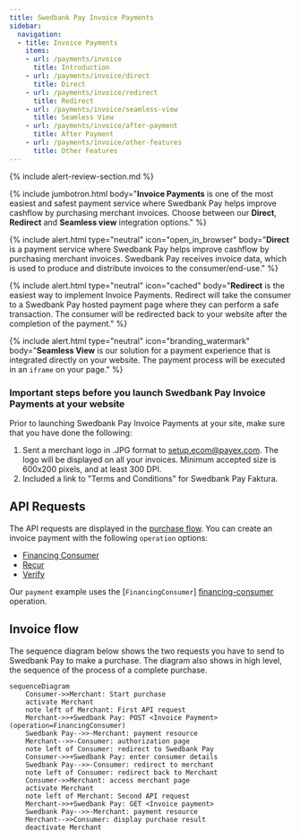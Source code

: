 ```yaml
---
title: Swedbank Pay Invoice Payments
sidebar:
  navigation:
  - title: Invoice Payments
    items:
    - url: /payments/invoice
      title: Introduction
    - url: /payments/invoice/direct
      title: Direct
    - url: /payments/invoice/redirect
      title: Redirect
    - url: /payments/invoice/seamless-view
      title: Seamless View
    - url: /payments/invoice/after-payment
      title: After Payment
    - url: /payments/invoice/other-features
      title: Other Features
---
```


{% include alert-review-section.md %}

{% include jumbotron.html body="**Invoice Payments** is one of the most easiest
and safest payment service where Swedbank Pay helps improve cashflow by
purchasing merchant invoices.
Choose between our **Direct**, **Redirect** and **Seamless view**
integration options." %}

{% include alert.html type="neutral"
                      icon="open_in_browser"
                      body="**Direct** is a payment service where Swedbank Pay
                      helps improve cashflow by purchasing merchant invoices.
                      Swedbank Pay receives invoice data, which is used to
                      produce and distribute invoices to the consumer/end-use." %}

{% include alert.html type="neutral"
                      icon="cached"
                      body="**Redirect** is the easiest way to implement Invoice
                      Payments. Redirect will take the consumer to a Swedbank
                      Pay hosted payment page where they can perform a safe
                      transaction. The consumer will be redirected back to your
                      website after the completion of the payment." %}

{% include alert.html type="neutral"
                      icon="branding_watermark"
                      body="**Seamless View** is our solution for a payment
                      experience that is integrated directly on your website.
                      The payment process will be executed in an `iframe` on
                      your page." %}

### Important steps before you launch Swedbank Pay Invoice Payments at your website

Prior to launching Swedbank Pay Invoice Payments at your site, make sure that
you have done the following:  

1. Sent a merchant logo in .JPG format to [setup.ecom@payex.com][setup-mail].
    The logo will be displayed on all your invoices. Minimum accepted size is
    600x200 pixels, and at least 300 DPI.
2. Included a link to "Terms and Conditions" for Swedbank Pay Faktura.

## API Requests

The API requests are displayed in the [purchase flow](#purchase-flow).
You can create an invoice payment with the following `operation`
options:

* [Financing Consumer][financing-consumer]
* [Recur][recur]
* [Verify][verify]

Our `payment` example uses the [`FinancingConsumer`]
[financing-consumer] operation.

## Invoice flow

The sequence diagram below shows the two requests you have to send to Swedbank
Pay to make a purchase.
The diagram also shows in high level,
the sequence of the process of a complete purchase.

```mermaid
sequenceDiagram
    Consumer->>Merchant: Start purchase
    activate Merchant
    note left of Merchant: First API request
    Merchant->>+Swedbank Pay: POST <Invoice Payment> (operation=FinancingConsumer)
    Swedbank Pay-->>-Merchant: payment resource
    Merchant-->>-Consumer: authorization page
    note left of Consumer: redirect to Swedbank Pay
    Consumer->>+Swedbank Pay: enter consumer details
    Swedbank Pay-->>-Consumer: redirect to merchant
    note left of Consumer: redirect back to Merchant
    Consumer->>Merchant: access merchant page
    activate Merchant
    note left of Merchant: Second API request
    Merchant->>+Swedbank Pay: GET <Invoice payment>
    Swedbank Pay-->>-Merchant: payment resource
    Merchant-->>Consumer: display purchase result
    deactivate Merchant
```

[after-payment]: /payments/invoice/after-payment
[no-png]: /assets/img/no.png
[se-png]: /assets/img/se.png
[callback-api]: /payments/invoice/other-features#callback
[optional-features]: /payments/invoice/optional-features
[redirect]: /payments/invoice/redirect
[setup-mail]: mailto:setup.ecom@PayEx.com
[financing-consumer]: /payments/invoice/other-features#financing-consumer
[recur]: /payments/invoice/other-features#recur
[verify]: /payments/invoice/other-features#verify
